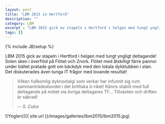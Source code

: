 ```yaml
---
layout: post
title: "LBM 2015 in Hertford"
description: ""
category: LBM
excerpt : "LBM 2015 gick av stapeln i Hertford i helgen med tungt yngligt deltagande!"
tags: []
---
```

{% include JB/setup %}

LBM 2015 gick av stapeln i Hertford i helgen med tungt yngligt deltagande! Solen sken i överflöd på Flötet och Znork. Flötet med åtskilligt färre pannor under bältet pratade gott om bäckdyk med den lokala dykklubben i stan. Det diskuterades även tunga IT frågor med lovande resultat!

> Vilken fullkomlig dyknostalgi som verkar har infunnit sig runt sammanträdesbordet i det brittiska ö-riket!
> Känns stabilt med full deltagande på mötet via övriga deltagares TF…  Tillväxten och driften är säkrad!
>
> -- <cite>S. Cuba</cite>

![Ynglen]({{ site.url }}/images/galleries/lbm2015/lbm2015.jpg)
